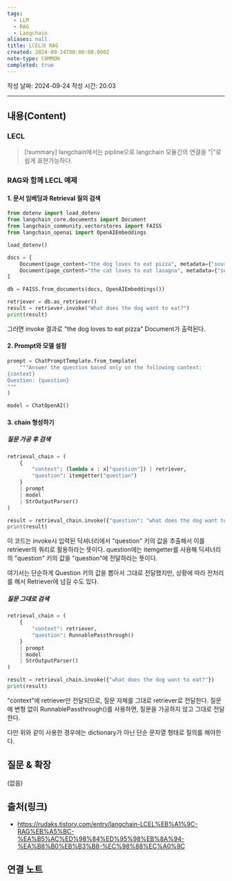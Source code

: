 ```yaml
---
tags:
  - LLM
  - RAG
  - Langchain
aliases: null
title: LCEL과 RAG
created: 2024-09-24T00:00:00.000Z
note-type: COMMON
completed: true
---
```

작성 날짜: 2024-09-24
작성 시간: 20:03


----
## 내용(Content)

### LECL

>[!summary]
>langchain에서는 pipline으로 langchain 모듈간의 연결을 "|"로 쉽게 표현가능하다.

### RAG와 함께 LECL 예제

#### 1. 문서 임베딩과 Retrieval 질의 검색

```python
from dotenv import load_dotenv
from langchain_core.documents import Document
from langchain_community.vectorstores import FAISS
from langchain_openai import OpenAIEmbeddings

load_dotenv()

docs = [
    Document(page_content="the dog loves to eat pizza", metadata={"source": "animal.txt"}),
    Document(page_content="the cat loves to eat lasagna", metadata={"source": "animal.txt"})
]

db = FAISS.from_documents(docs, OpenAIEmbeddings())

retriever = db.as_retriever()
result = retriever.invoke("What does the dog want to eat?")
print(result)
```

그러면 invoke 결과로 "the dog loves to eat pizza" Document가 출력된다.

#### 2. Prompt와 모델 설정

```python
prompt = ChatPromptTemplate.from_template(
    """Answer the question based only on the following context:
{context}
Question: {question}
"""
)

model = ChatOpenAI()

```

#### 3. chain 형성하기

##### 질문 가공 후 검색

```python
retrieval_chain = (
    {
        "context": (lambda x : x["question"]) | retriever,
        "question": itemgetter("question")
    }
    | prompt
    | model
    | StrOutputParser()
)

result = retrieval_chain.invoke({"question": "what does the dog want to eat?"})
print(result)
```

이 코드는 invoke시 입력된 딕셔너리에서 "question" 키의 값을 추출해서 이를 retriever의 쿼리로 활용하라는 뜻이다.
question에는 itemgetter를 사용해 딕셔너리의 "question" 키의 값을 "question"에 전달하라는 뜻이다.

여기서는 단순하게 Question 키의 값을 뽑아서 그대로 전달했지만, 상황에 따라 전처리를 해서 Retriever에 넘길 수도 있다.

##### 질문 그대로 검색

```python
retrieval_chain = (
    {
        "context": retriever,
        "question": RunnablePassthrough()
    }
    | prompt
    | model
    | StrOutputParser()
)

result = retrieval_chain.invoke({"what does the dog want to eat?"})
print(result)
```

"context"에 retriever만 전달되므로, 질문 자체를 그대로 retriever로 전달한다.
질문에 변형 없이 RunnablePassthrough()를 사용하면, 질문을 가공하지 않고 그대로 전달한다.

다만 위와 같이 사용한 경우에는 dictionary가 아닌 단순 문자열 형태로 질의를 해야한다.


## 질문 & 확장

(없음)

## 출처(링크)

- https://rudaks.tistory.com/entry/langchain-LCEL%EB%A1%9C-RAG%EB%A5%BC-%EA%B5%AC%ED%98%84%ED%95%98%EB%8A%94-%EA%B8%B0%EB%B3%B8-%EC%98%88%EC%A0%9C

## 연결 노트





